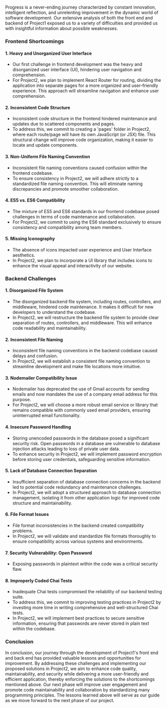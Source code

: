 Progress is a never-ending journey characterized by constant innovation, intelligent reflection, and unrelenting improvement in the dynamic world of software development. Our extensive analysis of both the front end and backend of Project1 exposed us to a variety of difficulties and provided us with insightful information about possible weaknesses.  

### Frontend Shortcomings

#### 1. Heavy and Unorganized User Interface
<ul>
  <li>Our first challenge in frontend development was the heavy and disorganized user interface (UI), hindering user navigation and comprehension.</li> 

  <li>For Project2, we plan to implement React Router for routing, dividing the application into separate pages for a more organized and user-friendly experience. This approach will streamline navigation and enhance user comprehension.</li>
</ul>

#### 2. Inconsistent Code Structure
<ul>
  <li>Inconsistent code structure in the frontend hindered maintenance and updates due to scattered components and pages.</li>

  <li>To address this, we commit to creating a 'pages' folder in Project2, where each route/page will have its own JavaScript (or JSX) file. This structural change will improve code organization, making it easier to locate and update components.</li>
</ul>

#### 3. Non-Uniform File Naming Convention
<ul>
  <li>Inconsistent file naming conventions caused confusion within the frontend codebase.</li>

  <li>To ensure consistency in Project2, we will adhere strictly to a standardized file naming convention. This will eliminate naming discrepancies and promote smoother collaboration.</li>
</ul>

#### 4. ES5 vs. ES6 Compatibility
<ul>
  <li>The mixture of ES5 and ES6 standards in our frontend codebase posed challenges in terms of code maintenance and collaboration.</li>

  <li>For Project2, we commit to using the ES6 standard exclusively to ensure consistency and compatibility among team members.</li>
</ul>

#### 5. Missing Iconography
<ul>
  <li>The absence of icons impacted user experience and User Interface aesthetics.</li>

  <li>In Project2, we plan to incorporate a UI library that includes icons to enhance the visual appeal and interactivity of our website.</li>
</ul>

### Backend Challenges

#### 1. Disorganized File System
<ul>
  <li>The disorganized backend file system, including routes, controllers, and middleware, hindered code maintenance. It makes it difficult for new developers to understand the codebase.</li>

  <li>In Project2, we will restructure the backend file system to provide clear separation of routes, controllers, and middleware. This will enhance code readability and maintainability.</li>
</ul>

#### 2. Inconsistent File Naming
<ul>
  <li>Inconsistent file naming conventions in the backend codebase caused delays and confusion.</li>

  <li>In Project2, we will establish a consistent file naming convention to streamline development and make file locations more intuitive.</li>
</ul>

#### 3. Nodemailer Compatibility Issue
<ul>
  <li>Nodemailer has deprecated the use of Gmail accounts for sending emails and now mandates the use of a company email address for this purpose.</li>

  <li>For Project2, we will choose a more robust email service or library that remains compatible with commonly used email providers, ensuring uninterrupted email functionality.</li>
</ul>

#### 4. Insecure Password Handling
<ul>
  <li>Storing unencoded passwords in the database posed a significant security risk. Open passwords in a database are vulnerable to database injection attacks leading to loss of private user data. </li>

  <li>To enhance security in Project2, we will implement password encryption before storing user credentials, safeguarding sensitive information.</li>
</ul>

#### 5. Lack of Database Connection Separation
<ul>
  <li>Insufficient separation of database connection concerns in the backend led to potential code redundancy and maintenance challenges.</li>

  <li>In Project2, we will adopt a structured approach to database connection management, isolating it from other application logic for improved code structure and maintainability.</li>
</ul>

#### 6. File Format Issues
<ul>
  <li>File format inconsistencies in the backend created compatibility problems.</li>

  <li>In Project2, we will validate and standardize file formats thoroughly to ensure compatibility across various systems and environments.</li>
</ul>

#### 7. Security Vulnerability: Open Password
<ul>
<li>Exposing passwords in plaintext within the code was a critical security flaw.</li>
</ul>

#### 8. Improperly Coded Chai Tests
<ul>
  <li>Inadequate Chai tests compromised the reliability of our backend testing suite.</li>

  <li>To address this, we commit to improving testing practices in Project2 by investing more time in writing comprehensive and well-structured Chai tests.</li>

  <li>In Project2, we will implement best practices to secure sensitive information, ensuring that passwords are never stored in plain text within the codebase.</li>
</ul>

### Conclusion

In conclusion, our journey through the development of Project1's front end and back end has provided valuable lessons and opportunities for improvement. By addressing these challenges and implementing our proposed solutions in Project2, we aim to enhance code quality, maintainability, and security while delivering a more user-friendly and efficient application, thereby enforcing the solutions to the shortcomings mentioned above. Our next phase will improve user engagement and promote code maintainability and collaboration by standardizing many programming principles. The lessons learned above will serve as our guide as we move forward to the next phase of our project.
